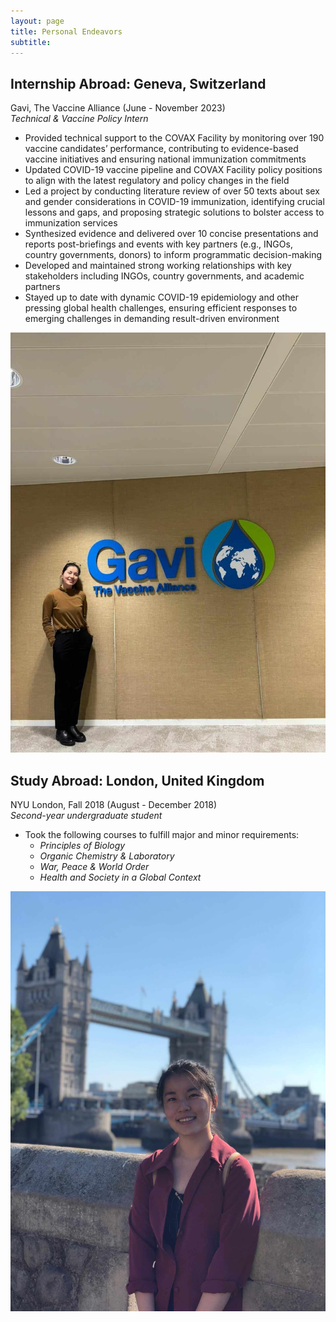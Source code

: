 ```yaml
---
layout: page
title: Personal Endeavors
subtitle: 
---
```


## Internship Abroad: Geneva, Switzerland
Gavi, The Vaccine Alliance  (June - November 2023)  
_Technical & Vaccine Policy Intern_

- Provided technical support to the COVAX Facility by monitoring over 190 vaccine candidates’ performance,
contributing to evidence-based vaccine initiatives and ensuring national immunization commitments
- Updated COVID-19 vaccine pipeline and COVAX Facility policy positions to align with the latest regulatory and
policy changes in the field
- Led a project by conducting literature review of over 50 texts about sex and gender considerations in COVID-19
immunization, identifying crucial lessons and gaps, and proposing strategic solutions to bolster access to
immunization services
- Synthesized evidence and delivered over 10 concise presentations and reports post-briefings and events with key
partners (e.g., INGOs, country governments, donors) to inform programmatic decision-making
- Developed and maintained strong working relationships with key stakeholders including INGOs, country
governments, and academic partners
- Stayed up to date with dynamic COVID-19 epidemiology and other pressing global health challenges, ensuring
efficient responses to emerging challenges in demanding result-driven environment

![](/assets/img/gavi.jpg) 


## Study Abroad: London, United Kingdom
NYU London, Fall 2018  (August - December 2018)  
_Second-year undergraduate student_

- Took the following courses to fulfill major and minor requirements:
    - _Principles of Biology_
    - _Organic Chemistry & Laboratory_
    - _War, Peace & World Order_
    - _Health and Society in a Global Context_
      
![](/assets/img/london.jpg)

